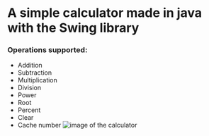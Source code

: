 # A simple calculator made in java with the Swing library
### Operations supported:
- Addition
- Subtraction
- Multiplication
- Division
- Power
- Root
- Percent
- Clear
- Cache number
![image of the calculator]("Images/Kalk.png")
